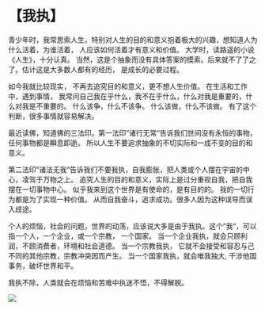# 【我执】

青少年时，我常思索人生，特别对人生的目的和意义抱着极大的兴趣，想知道人为什么活着，为谁活着，
人应该如何活着才有意义和价值。 大学时，读路遥的小说《人生》，十分认真。 
当然，这是个抽象而没有具体答案的摸索。后来就不了了之了。估计这是大多数人都有的经历， 是成长的必要过程。

如今我就比较现实， 不再去追究目的和意义，更不想人生价值。 在生活和工作中，遇到事情，
我常问自己我在乎什么，我不在乎什么，什么对我是重要的，什么对我是不重要的。 什么该争，什么不该争。
什么该做，什么不该做。 有了这个判断，很多事情就容易解决。

最近读佛，知道佛的三法印。第一法印”诸行无常“告诉我们世间没有永恒的事物，任何事物都是瞬息即逝。 
所以人生不要追求抽象的不切实际和一成不变的目的和意义。

第二法印”诸法无我“告诉我们不要我执，自我膨胀，把人类或个人摆在宇宙的中心，凌驾于万物之上。
追究人生的目的和意义，实际上是过分重视自我，把自我摆在一切事物中心。 似乎我来到这个世界是有使命的，是有目的的。
我的一切行为都是为了实现一种价值。 从而自我奋斗，追求成功。很多人因为这种误导而误入歧途。

个人的烦恼，社会的问题，世界的动荡，应该说大多是由于我执。这个”我“，可以指一个人，一个企业，或一个宗教，
一个国家。 当一个企业我执，就会只顾利润，不顾消费者，环境和社会道德。 
当一个宗教我执， 它就不会接受和容忍与己不同的其他宗教，宗教冲突因而产生。 
当一个国家我执，就会唯我独大, 干涉他国事务，破坏世界和平。

我执不除，人类就会在烦恼和苦难中执迷不悟，不得解脱。

![](39.jpg)
